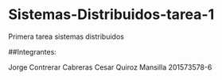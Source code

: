 # Sistemas-Distribuidos-tarea-1
Primera tarea sistemas distribuidos

##Integrantes:

Jorge Contrerar Cabreras 
Cesar Quiroz Mansilla 201573578-6
